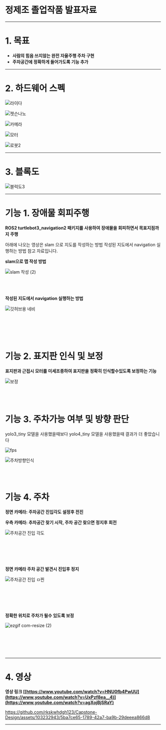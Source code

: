 
# 정제조 졸업작품 발표자료
---
# 1. 목표
   
- **사람의 힘음 쓰지않는 완전 자율주행 주차 구현**
- **주차공간에 정확하게 들어가도록 기능 추가**

---

# 2. 하드웨어 스펙



![라이다](https://github.com/rkskwhdgh123/Capstone-Design/assets/103232943/17cec540-733f-42bb-9644-777c558631d0)


![젯슨나노](https://github.com/rkskwhdgh123/Capstone-Design/assets/103232943/7e5f32b2-6e00-406f-82c1-218a46cada32)


![카메라](https://github.com/rkskwhdgh123/Capstone-Design/assets/103232943/4e910fdf-d90a-4158-964f-ef67d1579447)


![모터](https://github.com/rkskwhdgh123/Capstone-Design/assets/103232943/c3478cad-337d-4889-b01c-fd41a2ef4474)



![로봇2](https://github.com/rkskwhdgh123/Capstone-Design/assets/103232943/ce549236-da47-495b-971e-38628a738e1a)




---


# 3. 블록도

![블럭도3](https://github.com/rkskwhdgh123/Capstone-Design/assets/103232943/e47a1da9-8750-4e44-a8fe-bb293e0b6892)



---

# 기능 1. 장애물 회피주행

**ROS2 turtlebot3_navigation2 패키지를 사용하여 장애물을 회피하면서 목표지점까지 주행**

아래에 나오는 영상은 slam 으로 지도를 작성하는 방법
작성된 지도에서 navigation 실행하는 방법 참고 자료입니다.

**slam으로 맵 작성 방법**

![slam 작성 (2)](https://github.com/rkskwhdgh123/Capstone-Design/assets/103232943/922246b8-f8ea-494f-9a0c-340dc67eacfb)
</br>
</br>
</br>
</br>

**작성된 지도에서 navigation 실행하는 방법**

![깃허브용 네비](https://github.com/rkskwhdgh123/Capstone-Design/assets/103232943/7027a9c9-efe7-40c8-823e-092828430481)

</br>
</br>
</br>
</br>

# 기능 2. 표지판 인식 및 보정

**표지판과 근접시 모터를 미세조종하여 표지판을 정확히 인식할수있도록 보정하는 기능**


![보정](https://github.com/rkskwhdgh123/Capstone-Design/assets/103232943/f3a65836-ed71-4219-bb6a-778a63824bfc)
</br>
</br>
</br>
</br>



# 기능 3. 주차가능 여부 및 방향 판단

yolo3_tiny 모델을 사용했을때보다 yolo4_tiny 모델을 사용했을때 결과가 더 좋았습니다

![fps](https://github.com/rkskwhdgh123/Capstone-Design/assets/103232943/ad270f23-9ab2-4b06-b570-8176902a09b8)


![주차방향인식](https://github.com/rkskwhdgh123/Capstone-Design/assets/103232943/bdda9841-416d-4f15-9b2b-54b7e179c2cd)

</br>
</br>



# 기능 4. 주차 

**정면 카메라: 주차공간 진입각도 설정후 전진**


**우측 카메라: 추차공간 찾기 시작, 주차 공간 찾으면 정지후 회전**

![주차공간 진입 각도](https://github.com/rkskwhdgh123/Capstone-Design/assets/103232943/932f4506-4fdc-4713-859f-febbf531f770)    

</br>
</br>
</br>
</br>

**정면 카메라 주차 공간 발견시 진입후 정지**


![주차공간 진입 ㅁ찐](https://github.com/rkskwhdgh123/Capstone-Design/assets/103232943/99ef8145-a8c3-4776-b7e7-4872bddabbb4)    


  
</br>
</br>
</br>
</br>

**정확한 위치로 주차가 될수 있도록 보정**



![ezgif com-resize (2)](https://github.com/rkskwhdgh123/Capstone-Design/assets/103232943/79abd75a-70b2-404e-92d7-9efe1902350e)

</br>
</br>
</br>
</br>

---

# 4. 영상


**영상 링크 [[https://www.youtube.com/watch?v=HNU0fb4PwUU](https://www.youtube.com/watch?v=UxPzf8ea__4)](https://www.youtube.com/watch?v=agXojBjSRaY)**




https://github.com/rkskwhdgh123/Capstone-Design/assets/103232943/5ba7ce65-1789-42a7-ba9b-29deeea866d8







---
